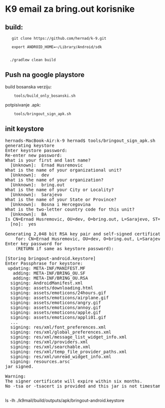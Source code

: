 # K9 email za bring.out korisnike


## build:


       git clone https://github.com/hernad/k-9.git

       export ANDROID_HOME=~/Library/Android/sdk


      ./gradlew clean build




## Push na google playstore


build bosanska verziju:

        tools/build_only_bosanski.sh


potpisivanje .apk:

        tools/bringout_sign_apk.sh




## init keystore

<pre>
hernads-MacBook-Air:k-9 hernad$ tools/bringout_sign_apk.sh 
generating keystore
Enter keystore password:  
Re-enter new password: 
What is your first and last name?
  [Unknown]:  Ernad Husremovic
What is the name of your organizational unit?
  [Unknown]:  dev
What is the name of your organization?
  [Unknown]:  bring.out         
What is the name of your City or Locality?
  [Unknown]:  Sarajevo
What is the name of your State or Province?
  [Unknown]:  Bosna i Hercegovina
What is the two-letter country code for this unit?
  [Unknown]:  BA
Is CN=Ernad Husremovic, OU=dev, O=bring.out, L=Sarajevo, ST=Bosna i Hercegovina, C=BA correct?
  [no]:  yes

Generating 2,048 bit RSA key pair and self-signed certificate (SHA256withRSA) with a validity of 20,000 days
	for: CN=Ernad Husremovic, OU=dev, O=bring.out, L=Sarajevo, ST=Bosna i Hercegovina, C=BA
Enter key password for <bring.out doo Sarajevo>
	(RETURN if same as keystore password): 

[Storing bringout-android.keystore]
Enter Passphrase for keystore:
 updating: META-INF/MANIFEST.MF
   adding: META-INF/BRING_OU.SF
   adding: META-INF/BRING_OU.RSA
  signing: AndroidManifest.xml
  signing: assets/downloading.html
  signing: assets/emoticons/24hours.gif
  signing: assets/emoticons/airplane.gif
  signing: assets/emoticons/angry.gif
  signing: assets/emoticons/annoy.gif
  signing: assets/emoticons/apple.gif
  signing: assets/emoticons/appli01.gif
  ...
  signing: res/xml/font_preferences.xml
  signing: res/xml/global_preferences.xml
  signing: res/xml/message_list_widget_info.xml
  signing: res/xml/providers.xml
  signing: res/xml/searchable.xml
  signing: res/xml/temp_file_provider_paths.xml
  signing: res/xml/unread_widget_info.xml
  signing: resources.arsc
jar signed.

Warning:
The signer certificate will expire within six months.
No -tsa or -tsacert is provided and this jar is not timestamped. Without a timestamp, users may not be able to validate this jar after the signer certificate's expiration date (2017-07-02) or after any future revocation date.

</pre>






ls -lh ./k9mail/build/outputs/apk/bringout-android.keystore


